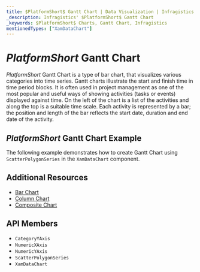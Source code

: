 ```yaml
---
title: $PlatformShort$ Gantt Chart | Data Visualization | Infragistics
_description: Infragistics' $PlatformShort$ Gantt Chart
_keywords: $PlatformShort$ Charts, Gantt Chart, Infragistics
mentionedTypes: ["XamDataChart"]
---
```

# $PlatformShort$ Gantt Chart

$PlatformShort$ Gantt Chart is a type of bar chart, that visualizes various categories into time series. Gantt charts illustrate the start and finish time in time period blocks. It is often used in project management as one of the most popular and useful ways of showing activities (tasks or events) displayed against time. On the left of the chart is a list of the activities and along the top is a suitable time scale. Each activity is represented by a bar; the position and length of the bar reflects the start date, duration and end date of the activity.


## $PlatformShort$ Gantt Chart Example

The following example demonstrates how to create Gantt Chart using `ScatterPolygonSeries` in the `XamDataChart` component.

<code-view style="height: 600px"
           data-demos-base-url="{environment:dvDemosBaseUrl}"
           iframe-src="{environment:dvDemosBaseUrl}/charts/data-chart-gantt-chart"
           alt="$PlatformShort$ Gantt Chart Example" >
</code-view>

<div class="divider--half"></div>

## Additional Resources
- [Bar Chart](bar-chart.md)
- [Column Chart](column-chart.md)
- [Composite Chart](composite-chart.md)
<!-- - [Pyramid Chart](pyramid-chart.md) -->

## API Members
- `CategoryYAxis`
- `NumericXAxis`
- `NumericYAxis`
- `ScatterPolygonSeries`
- `XamDataChart`
